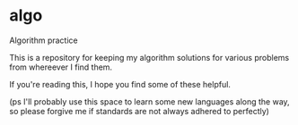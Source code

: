 # algo
Algorithm practice

This is a repository for keeping my algorithm solutions for various problems from whereever I find them.

If you're reading this, I hope you find some of these helpful.

(ps I'll probably use this space to learn some new languages along the way, so please forgive me if standards are not always adhered to perfectly)